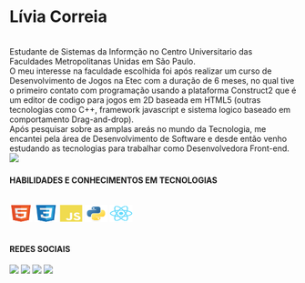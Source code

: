 #     Lívia Correia
<br>
Estudante de Sistemas da Informção no Centro Universitario das Faculdades Metropolitanas Unidas em São Paulo. <br>
O meu interesse na faculdade escolhida foi após realizar um curso de Desenvolvimento de Jogos na Etec com a duração de 6 meses, no qual tive o primeiro contato com programação usando a  plataforma Construct2 que é um editor de codigo para jogos em 2D baseada em  HTML5 (outras tecnologias como  C++,  framework javascript e sistema logico baseado em comportamento Drag-and-drop). <br>
Após pesquisar sobre as amplas areás no mundo da Tecnologia, me encantei pela área de Desenvolvimento de Software e desde então venho estudando as tecnologias para trabalhar como Desenvolvedora Front-end.

<br> 
 
  <img height="180em" src="https://github-readme-stats.vercel.app/api/top-langs/?username=liviacorreiadasilva&layout=compact&langs_count=7&theme=dracula"/>
  
  </div>
      <h4>  <b> HABILIDADES E CONHECIMENTOS EM TECNOLOGIAS </b> </h4>
<!--foto icones das linguagens-->
  <div style="display: inline_block"><br>    
    
   <!--icone-html-->
  <img align="center" alt="liviacorreiadasilva-HTML" height="30" width="40" src="https://raw.githubusercontent.com/devicons/devicon/master/icons/html5/html5-original.svg">
    <!--icone-css-->
  <img align="center" alt="liviacorreiadasilva-CSS" height="30" width="40" src="https://raw.githubusercontent.com/devicons/devicon/master/icons/css3/css3-original.svg">
  <!--icone javascript-->
  <img align="center" alt="liviacorreiadasilva-Js" height="30" width="40" src="https://raw.githubusercontent.com/devicons/devicon/master/icons/javascript/javascript-plain.svg">
    <!--icone-python-->
  <img align="center" alt="liviacorreiadasilva-Python" height="30" width="40" 
src="https://raw.githubusercontent.com/devicons/devicon/master/icons/python/python-original.svg">
      <!--icone-react-->
    <img align="center" alt="liviacorreiadasilva-React" height="30" width="40" src="https://raw.githubusercontent.com/devicons/devicon/master/icons/react/react-original.svg">
    
    
</div>
  
  #
  
  <!--Redes sociais-->
  <h4> <b> REDES SOCIAIS  </b>  </h4> 
  
  <div>
         <!--Youtube--> 
   <a href="https://www.youtube.com/channel/UC_g4cOXbd4BOdpReF_i-RzQ"><img src="https://img.shields.io/badge/YouTube-FF0000?style=for-the-badge&logo=youtube&logoColor=white" target="_blank"></a>
         <!--instagram--> 
 <a href="https://instagram.com" target="_blank"><img src="https://img.shields.io/badge/-Instagram-%23E4405F?style=for-the-badge&logo=instagram&logoColor=white" target="_blank"></a>
        <!--gmail-->
  <a href = " https://mail.google.com/liviasilvasilva492@gmail.com"><img src="https://img.shields.io/badge/-Gmail-%23333?style=for-the-badge&logo=gmail&logoColor=white" target="_blank"></a>
        <!--Linkedin-->
  <a href="https://www.linkedin.com/in/livia-correia-da-silva-6485b1231/ " target="_blank"><img src="https://img.shields.io/badge/-LinkedIn-%230077B5?style=for-the-badge&logo=linkedin&logoColor=white" target="_blank"></a> 
  
 </div>
  <!--[Snake animation](https://github.com/liviauninove/liviacorreia/blob/output/github-contribution-grid-snake.svg)-->
  

